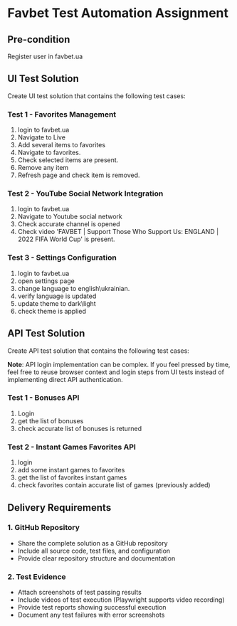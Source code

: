 # Favbet Test Automation Assignment

## Pre-condition
Register user in favbet.ua

## UI Test Solution

Create UI test solution that contains the following test cases:

### Test 1 - Favorites Management
1. login to favbet.ua
2. Navigate to Live
3. Add several items to favorites
4. Navigate to favorites.
5. Check selected items are present.
6. Remove any item
7. Refresh page and check item is removed.

### Test 2 - YouTube Social Network Integration
1. login to favbet.ua
2. Navigate to Youtube social network
3. Check accurate channel is opened
4. Check video 'FAVBET | Support Those Who Support Us: ENGLAND | 2022 FIFA World Cup' is present.

### Test 3 - Settings Configuration
1. login to favbet.ua
2. open settings page
3. change language to english\ukrainian.
4. verify language is updated
5. update theme to dark\light
6. check theme is applied

## API Test Solution

Create API test solution that contains the following test cases:

**Note**: API login implementation can be complex. If you feel pressed by time, feel free to reuse browser context and login steps from UI tests instead of implementing direct API authentication.

### Test 1 - Bonuses API
1. Login
2. get the list of bonuses
3. check accurate list of bonuses is returned

### Test 2 - Instant Games Favorites API
1. login
2. add some instant games to favorites
3. get the list of favorites instant games
4. check favorites contain accurate list of games (previously added)

## Delivery Requirements

### 1. GitHub Repository
- Share the complete solution as a GitHub repository
- Include all source code, test files, and configuration
- Provide clear repository structure and documentation

### 2. Test Evidence
- Attach screenshots of test passing results
- Include videos of test execution (Playwright supports video recording)
- Provide test reports showing successful execution
- Document any test failures with error screenshots
